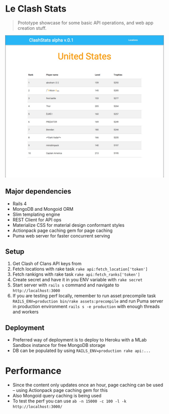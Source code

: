 # Le Clash Stats
> Prototype showcase for some basic API operations, and web app creation stuff.

![Alt text](/lcs-screenshot.jpg?raw=true "Screenshot")

## Major dependencies
* Rails 4
* MongoDB and Mongoid ORM
* Slim templating engine
* REST Client for API ops
* Materialize CSS for material design conformant styles
* Actionpack page caching gem for page caching
* Puma web server for faster concurrent serving

## Setup

1. Get Clash of Clans API keys from
2. Fetch locations with rake task `rake api:fetch_location['token']`
3. Fetch rankigns with rake task `rake api:fetch_ranks['token']`
4. Create secret and have it in you ENV variable with `rake secret`
4. Start server with `rails s` command and navigate to `http://localhost:3000`
5. If you are testing perf locally, remember to run asset precompile task `RAILS_ENV=production bin/rake assets:precompile` and run Puma server in production environment `rails s -e production` with enough threads and workers

## Deployment

* Preferred way of deployment is to deploy to Heroku with a MLab Sandbox instance for free MongoDB storage
* DB can be populated by using `RAILS_ENV=production rake api:...`

# Performance
* Since the content only updates once an hour, page caching can be used – using Actionpack page caching gem for this
* Also Mongoid query caching is being used
* To test the perf you can use `ab -n 15000 -c 100 -l -k http://localhost:3000/`
